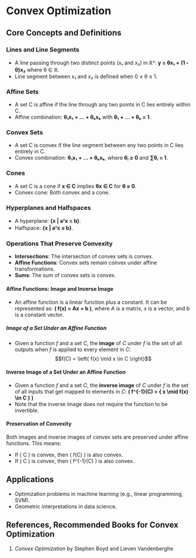 # Convex Optimization

## Core Concepts and Definitions

### Lines and Line Segments
- A line passing through two distinct points (x₁ and x₂) in ℝⁿ:   **y = θx₁ + (1 - θ)x₂**    where θ ∈ ℝ.  
- Line segment between x₁ and x₂ is defined when 0 ≤ θ ≤ 1.

### Affine Sets
- A set C is affine if the line through any two points in C lies entirely within C.  
- Affine combination: **θ₁x₁ + ... + θₖxₖ** with **θ₁ + ... + θₖ = 1**.

### Convex Sets
- A set C is convex if the line segment between any two points in C lies entirely in C.  
- Convex combination: **θ₁x₁ + ... + θₖxₖ**, where **θᵢ ≥ 0** and **∑θᵢ = 1**.

### Cones
- A set C is a cone if **x ∈ C** implies **θx ∈ C** for **θ ≥ 0**.  
- Convex cone: Both convex and a cone.

### Hyperplanes and Halfspaces
- A hyperplane: **{x | aᵀx = b}**.  
- Halfspace: **{x | aᵀx ≤ b}**.

### Operations That Preserve Convexity
- **Intersections**: The intersection of convex sets is convex.  
- **Affine Functions**: Convex sets remain convex under affine transformations.  
- **Sums**: The sum of convex sets is convex.

#### Affine Functions: Image and Inverse Image
- An affine function is a linear function plus a constant. It can be represented as: **\( f(x) = Ax + b \)**, where *A* is a matrix, *x* is a vector, and *b* is a constant vector.
##### Image of a Set Under an Affine Function
- Given a function *f* and a set *C*, the **image** of *C* under *f* is the set of all outputs when *f* is applied to every element in *C*: $$f(C) = \left{ f(x) \mid x \in C \right}$$
#### Inverse Image of a Set Under an Affine Function
- Given a function *f* and a set *C*, the **inverse image** of *C* under *f* is the set of all inputs that get mapped to elements in *C*: **\( f^{-1}(C) = \{ x \mid f(x) \in C \} \)**
- Note that the inverse image does not require the function to be invertible.
#### Preservation of Convexity
Both images and inverse images of convex sets are preserved under affine functions. This means:  
- If \( C \) is convex, then \( f(C) \) is also convex.  
- If \( C \) is convex, then \( f^{-1}(C) \) is also convex.




## Applications
- Optimization problems in machine learning (e.g., linear programming, SVM).  
- Geometric interpretations in data science.  

## References, Recommended Books for Convex Optimization
1. *Convex Optimization* by Stephen Boyd and Lieven Vandenberghe
